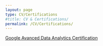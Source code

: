 ```yaml
---
layout: page
type: CV/Certifications
#title: CV & Certifications/
permalink: /CV/Certifications/
---
```


[Google Avanced Data Analytics Certification](GADA_cert.pdf)
